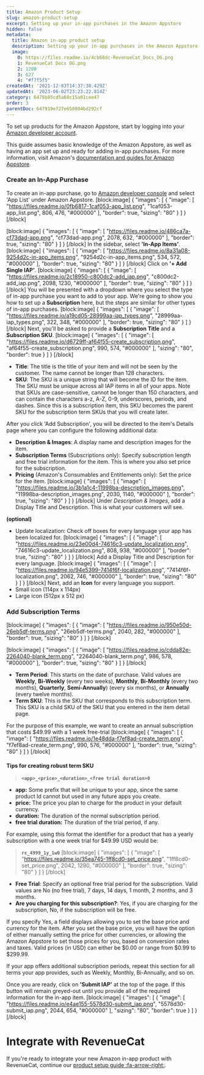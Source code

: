```yaml
---
title: Amazon Product Setup
slug: amazon-product-setup
excerpt: Setting up your in-app purchases in the Amazon Appstore
hidden: false
metadata:
  title: Amazon in-app product setup
  description: Setting up your in-app purchases in the Amazon Appstore
  image:
    0: https://files.readme.io/4cb68dc-RevenueCat_Docs_OG.png
    1: RevenueCat Docs OG.png
    2: 1200
    3: 627
    4: "#f7f5f5"
createdAt: '2021-12-03T14:37:38.429Z'
updatedAt: '2023-06-02T23:23:22.814Z'
category: 6478b85cd5a60c15a01cee47
order: 3
parentDoc: 647919ef27e658004bd292cf
---
```

To set up products for the Amazon Appstore, start by logging into your [Amazon developer account](https://developer.amazon.com/apps-and-games).

This guide assumes basic knowledge of the Amazon Appstore, as well as having an app set up and ready for adding in-app purchases. For more information, visit Amazon's [documentation and guides for Amazon Appstore](https://developer.amazon.com/documentation). 

### Create an In-App Purchase
To create an in-app purchase, go to [Amazon developer console](https://developer.amazon.com/dashboard) and select 'App List' under Amazon Appstore.
[block:image]
{
  "images": [
    {
      "image": [
        "https://files.readme.io/0fb6817-1caf053-app_list.png",
        "1caf053-app_list.png",
        806,
        476,
        "#000000"
      ],
      "border": true,
      "sizing": "80"
    }
  ]
}
[/block]

[block:image]
{
  "images": [
    {
      "image": [
        "https://files.readme.io/486ca7a-cf73dad-app.png",
        "cf73dad-app.png",
        2078,
        632,
        "#000000"
      ],
      "border": true,
      "sizing": "80"
    }
  ]
}
[/block]
In the sidebar, select **'In-App Items'**.
[block:image]
{
  "images": [
    {
      "image": [
        "https://files.readme.io/8a31a08-9254d2c-in-app_items.png",
        "9254d2c-in-app_items.png",
        534,
        572,
        "#000000"
      ],
      "border": true,
      "sizing": "80"
    }
  ]
}
[/block]
Click on **'+ Add Single IAP'**.
[block:image]
{
  "images": [
    {
      "image": [
        "https://files.readme.io/2c18950-c800dc2-add_iap.png",
        "c800dc2-add_iap.png",
        2098,
        1230,
        "#000000"
      ],
      "border": true,
      "sizing": "80"
    }
  ]
}
[/block]
You will be presented with a dropdown where you select the type of in-app purchase you want to add to your app. We're going to show you how to set up a **Subscription** here, but the steps are similar for other types of in-app purchases.
[block:image]
{
  "images": [
    {
      "image": [
        "https://files.readme.io/a19cd05-28999aa-iap_types.png",
        "28999aa-iap_types.png",
        322,
        348,
        "#000000"
      ],
      "border": true,
      "sizing": "80"
    }
  ]
}
[/block]
Next, you'll be asked to provide a **Subscription Title** and a **Subscription SKU**.
[block:image]
{
  "images": [
    {
      "image": [
        "https://files.readme.io/d6729ff-af64f55-create_subscription.png",
        "af64f55-create_subscription.png",
        990,
        574,
        "#000000"
      ],
      "sizing": "80",
      "border": true
    }
  ]
}
[/block]
* **Title**: The title is the title of your item and will not be seen by the customer. The name cannot be longer than 128 characters.
* **SKU**: The SKU is a unique string that will become the ID for the item. The SKU must be unique across all IAP items in all of your apps. Note that SKUs are case-sensitive, cannot be longer than 150 characters, and can contain the characters a-z, A-Z, 0-9, underscores, periods, and dashes. Since this is a subscription item, this SKU becomes the parent SKU for the subscription term SKUs that you will create later.

After you click 'Add Subscription', you will be directed to the item's Details page where you can configure the following additional data:
* **Description & Images**: A display name and description images for the item.
* **Subscription Terms** (Subscriptions only): Specify subscription length and free trial information for the item. This is where you also set price for the subscription.
* **Pricing** (Amazon's Consumables and Entitlements only): Set the price for the item.
[block:image]
{
  "images": [
    {
      "image": [
        "https://files.readme.io/3b1a1c4-11998ba-description_images.png",
        "11998ba-description_images.png",
        2030,
        1140,
        "#000000"
      ],
      "border": true,
      "sizing": "80"
    }
  ]
}
[/block]
Under *Description & Images*, add a Display Title and Description. This is what your customers will see.

**(optional)**
* Update localization: Check off boxes for every language your app has been localized for.
[block:image]
{
  "images": [
    {
      "image": [
        "https://files.readme.io/23e00d4-74616c3-update_localization.png",
        "74616c3-update_localization.png",
        808,
        938,
        "#000000"
      ],
      "border": true,
      "sizing": "80"
    }
  ]
}
[/block]
Add a Display Title and Description for every language.
[block:image]
{
  "images": [
    {
      "image": [
        "https://files.readme.io/94e5399-7414f6f-localization.png",
        "7414f6f-localization.png",
        2062,
        746,
        "#000000"
      ],
      "border": true,
      "sizing": "80"
    }
  ]
}
[/block]
Next, add an **Icon** for every language you support.
* Small icon (114px x 114px)
* Large icon (512px x 512 px)

### Add Subscription Terms
[block:image]
{
  "images": [
    {
      "image": [
        "https://files.readme.io/950e50d-26eb5df-terms.png",
        "26eb5df-terms.png",
        2040,
        282,
        "#000000"
      ],
      "border": true,
      "sizing": "80"
    }
  ]
}
[/block]

[block:image]
{
  "images": [
    {
      "image": [
        "https://files.readme.io/cdda82e-2264040-blank_term.png",
        "2264040-blank_term.png",
        986,
        578,
        "#000000"
      ],
      "border": true,
      "sizing": "80"
    }
  ]
}
[/block]
* **Term Period**: This starts on the date of purchase. Valid values are **Weekly**, **Bi-Weekly** (every two weeks), **Monthly**, **Bi-Monthly** (every two months), **Quarterly**, **Semi-Annually**) (every six months), or **Annually** (every twelve months).
* **Term SKU**: This is the SKU that corresponds to this subscription term. This SKU is a child SKU of the SKU that you entered in the item detail page. 

For the purpose of this example, we want to create an annual subscription that costs $49.99 with a 1 week free-trial
[block:image]
{
  "images": [
    {
      "image": [
        "https://files.readme.io/1e48dda-f7ef8ad-create_term.png",
        "f7ef8ad-create_term.png",
        990,
        576,
        "#000000"
      ],
      "border": true,
      "sizing": "80"
    }
  ]
}
[/block]
#### Tips for creating robust term SKU

>**`<app>_<price>_<duration>_<free trial duration>0`** 

- **app:** Some prefix that will be unique to your app, since the same product Id cannot but used in any future apps you create. 
- **price:** The price you plan to charge for the product in your default currency.
- **duration:** The duration of the normal subscription period.
- **free trial duration:** The duration of the trial period, if any.

For example, using this format the identifier for a product that has a yearly subscription with a one week trial for $49.99 USD would be:
>**`rc_4999_1y_1w0`**
[block:image]
{
  "images": [
    {
      "image": [
        "https://files.readme.io/35ea745-1ff8cd0-set_price.png",
        "1ff8cd0-set_price.png",
        2042,
        1290,
        "#000000"
      ],
      "border": true,
      "sizing": "80"
    }
  ]
}
[/block]
* **Free Trial**: Specify an optional free trial period for the subscription. Valid values are No (no free trial), 7 days, 14 days, 1 month, 2 months, and 3 months.
* **Are you charging for this subscription?**: Yes, if you are charging for the subscription, No, if the subscription will be free.

If you specify Yes, a field displays allowing you to set the base price and currency for the item. After you set the base price, you will have the option of either manually setting the price for other currencies, or allowing the Amazon Appstore to set those prices for you, based on conversion rates and taxes. Valid prices (in USD) can either be $0.00 or range from $0.99 to $299.99.

If your app offers additional subscription periods, repeat this section for all terms your app provides, such as Weekly, Monthly, Bi-Annually, and so on.

Once you are ready, click on **'Submit IAP'** at the top of the page. If this button will remain greyed-out until you provide all of the required information for the in-app item.
[block:image]
{
  "images": [
    {
      "image": [
        "https://files.readme.io/e4ae155-5578d30-submit_iap.png",
        "5578d30-submit_iap.png",
        2044,
        654,
        "#000000"
      ],
      "sizing": "80",
      "border": true
    }
  ]
}
[/block]
# Integrate with RevenueCat

If you're ready to integrate your new Amazon in-app product with RevenueCat, continue our [product setup guide :fa-arrow-right:](doc:entitlements).